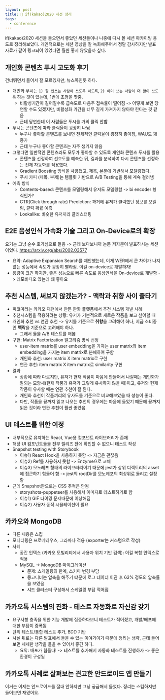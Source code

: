```yaml
---
layout: post
title: 🎊 if(kakao)2020 세션 정리
tags:
  - conference
---
```


if(kakao)2020 세션을 들으면서 좋았던 세션들이나 나중에 다시 볼 세션 아카이빙 용도로 정리해보았다. 개인적으로는 세션 영상을 잘 녹화해주어서 정말 감사하지만 발표 자료가 같이 링크되어 있었다면 훨씬 좋지 않았을까 싶다.

## 개인화 콘텐츠 푸시 고도화 후기

건너뛰면서 들어서 잘 모르겠지만, 뉴스쪽인듯 하다.

* 개인화 푸시는 `1) 잘 안쓰는 사람이 쓰도록 하도록`, `2) 이미 쓰는 사람이 더 많이 쓰도록` 하는 것이 있는데, 1번에 초점을 맞춤.
  * 비활성기간이 길어질수록 급속도로 다음주 접속률이 떨어짐 -> 어떻게 보면 당연할 수도 있겠지만, 비활성화 기간을 너무 길게 가져가지 않아야 한다는 것 같음
  * 근데 당연한데 이 사람들은 푸시를 거의 클릭 안함
* 푸시는 콘텐츠에 따라 클릭율이 굉장히 나뉨
  * 누구나 좋아할 콘텐츠를 보내면 전체적인 클릭율이 굉장히 좋아짐, WAU도 꽤 증가
  * 근데 누구나 좋아할 콘텐츠는 자주 생기지 않음
* 그렇다면 일반적인 콘텐츠라도 모두가 좋아할 수 있도록 개인화 콘텐츠 푸시를 활용
  * 콘텐츠를 선정하여 선호도를 예측한 뒤, 결과를 분석하여 다시 콘텐츠를 선정하는 전체 자동화를 적용했다.
  * Gradient Boosting 방식을 사용했고, 제목, 본문에 기반해서 모델링했다.
  * 푸시 카피 (제목, 부제)는 템플릿 기반으로 A/B Testing을 통해 계속 걸러냄
* 예측 방식
  * Contents-based: 콘텐츠를 모델링해서 유저도 모델링함 -> bi encoder 형식인가?
  * CTR(Click through rate) Prediction: 과거에 유저가 클릭했던 정보를 모델링, 클릭 확률 예측
  * Lookalike: 비슷한 유저끼리 클러스터링

## E2E 음성인식 가속화 기술 그리고 On-Device로의 확장

요거는 그냥 순수 호기심으로 들음 -> 근데 보다보니까 논문 저자분이 발표하시는 세션이었다. <https://arxiv.org/abs/2002.03577>

* 요약: Adaptive Expansion Search를 제안했는데, 이게 WER에서 큰 차이가 나지 않는 성능에서 속도가 굉장히 빨라짐. 이걸 on-device로 개발하자!
* 용량이 크긴 하지만, 좋은 성능으로 빠른 속도로 음성인식을 On-device로 개발함 -> 데모비디오 있는데 꽤 좋아요

## 추천 시스템, 써보지 않겠는가? - 맥락과 취향 사이 줄타기

* 피코마라는 카카오 재팬에서 만든 만화 플랫폼에서 추천 시스템 개발 사례
* 추천시스템을 적용하려는 상황: 유저가 기본적으로 새로운 작품을 보고 싶어할 때
* 개인화 추천 vs 연관 추천 -> 유저를 기준으로 **취향**을 고려해야 하나, 지금 소비중인 **맥락**을 기준으로 고려해야 하나.
  * 그래서 둘을 A/B 테스트를 해봄
* 구현: Matrix Factorization 알고리즘 방식 선정
  * user-item matrix를 user embedding을 가지는 user matrix와 item embedding을 가지는 item matrix로 분해하여 구함
  * 개인화 추천: user matrix X item matrix로 구현
  * 연관 추천: item matrix X item matrix로 similarity 구현
* 결과
  * 상황에 따라 다르지만, 유저가 현재 작품이 마음에 안들어서 나갈때는 개인화가 잘되는 모양새(현재 작품과 유저가 그렇게 유사하지 않을 때)이고, 유저와 현재 작품이 유사할 때는 연관 추천이 잘 된다.
  * 개인화 추천이 작품끼리의 유사도를 기준으로 비교해보았을 때 성능이 좋다.
  * 다만, 작품을 끝까지 읽고 나오는 추천의 경우에는 마음에 들었기 때문에 끝까지 읽은 것이라 연관 추천이 훨씬 좋았음.

## UI 테스트를 위한 여정

* 내부적으로 유지하는 React, Vue용 컴포넌트 라이브러리가 존재
* 해당 UI 컴포넌트들을 전부 릴리즈 전에 확인할 수 없으니 테스트 작성
* Snapshot testing with Storybook
  * 이슈1) React Hook을 사용하지 못함 -> 지금은 괜찮음
  * 이슈2) Ref를 사용하지 못함 -> Enzyme으로 교체
  * 이슈3) 모노레포 형태의 라이브러리이기 때문에 jest가 상위 디렉토리의 asset에 접근하기 힘들어 함 -> jest의 rootDir를 모노레포의 최상위로 돌리고 설정함
* 근데 Snapshot만으로는 CSS 추적은 안됨
  * storyshots-puppeteer를 사용해서 이미지로 테스트하기로 함
  * 이슈1) GIF 타이밍 문제때문에 이상해짐
  * 이슈2) 사용자 동작 시뮬레이션이 필요

## 카카오와 MongoDB

* 다른 내용은 스킵
* 모니터링은 프로메테우스, 그라파나 적용 (exporter는 커스텀으로 작성)
* 사례
  * 공간 인덱스 (카카오 모빌리티에서 사용자 위치 기반 검색): 이걸 복합 인덱스로 적용
  * MySQL -> MongoDB 마이그레이션
    * 문제: 스케일링의 한계, 스키마 변경 부담
    * 몽고디비는 압축을 해주기 떄문에 로그 데이터 이관 후 63% 정도의 압축률을 보였음
    * 샤드 클러스터 구성해서 스케일링 부담 적어짐

## 카카오톡 시스템의 진화 - 테스트 자동화로 자신감 갖기

* 요구사항 충족을 위한 기능 개발에 집중하다보니 테스트가 적어졌고, 개발/배포에 대한 부담이 증폭됨
* 단위 테스트/통합 테스트 추가, BDD 기반
* 사실 뒤로는 다른 발표에서 들을 수 있는 이야기이기 때문에 정리는 생략, 근데 들어보면 세세한 생각을 들을 수 있어서 좋긴 하다.
  * 요약: 배포가 힘들다! -> 테스트를 추가해서 자동화 테스트를 진행하자 -> 좋은 환경이 구성됨

## 카카오톡 사례로 살펴보는 견고한 안드로이드 앱 만들기

이거는 이제는 안드로이드를 절대 안하지만 그냥 궁금해서 들었다. 정리는 스킵하지만 들어보면 재밌어요.
